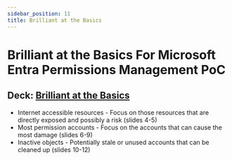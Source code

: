 ```yaml
---
sidebar_position: 11
title: Brilliant at the Basics
---
```


# Brilliant at the Basics For Microsoft Entra Permissions Management PoC

## Deck: [Brilliant at the Basics](./EPM_POC_Assets/03-MEPM_PoC_Brilliant_at_the_Basics.pptx)

- Internet accessible resources - Focus on those resources that are directly exposed and possibly a risk (slides 4-5)
- Most permission accounts - Focus on the accounts that can cause the most damage (slides 6-9)
- Inactive objects - Potentially stale or unused accounts that can be cleaned up (slides 10-12)

